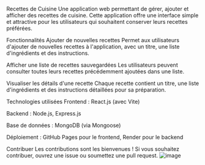 Recettes de Cuisine
Une application web permettant de gérer, ajouter et afficher des recettes de cuisine. Cette application offre une interface simple et attractive pour les utilisateurs qui souhaitent conserver leurs recettes préférées.

Fonctionnalités
Ajouter de nouvelles recettes
Permet aux utilisateurs d'ajouter de nouvelles recettes à l'application, avec un titre, une liste d'ingrédients et des instructions.

Afficher une liste de recettes sauvegardées
Les utilisateurs peuvent consulter toutes leurs recettes précédemment ajoutées dans une liste.

Visualiser les détails d'une recette
Chaque recette contient un titre, une liste d'ingrédients et des instructions détaillées pour sa préparation.

Technologies utilisées
Frontend : React.js (avec Vite)

Backend : Node.js, Express.js

Base de données : MongoDB (via Mongoose)

Déploiement : GitHub Pages pour le frontend, Render pour le backend 


Contribuer
Les contributions sont les bienvenues ! Si vous souhaitez contribuer, ouvrez une issue ou soumettez une pull request.
![image](https://github.com/user-attachments/assets/ada3c213-1f3d-4d72-8fbf-4bad7e1a179f)

